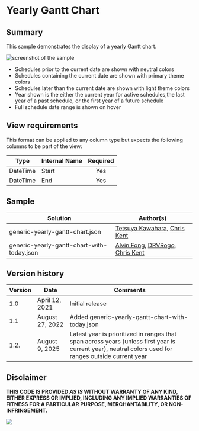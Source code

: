 # Yearly Gantt Chart

## Summary
This sample demonstrates the display of a yearly Gantt chart.

![screenshot of the sample](./assets/screenshot.png)

- Schedules prior to the current date are shown with neutral colors
- Schedules containing the current date are shown with primary theme colors
- Schedules later than the current date are shown with light theme colors
- Year shown is the either the current year for active schedules,the last year of a past schedule, or the first year of a future schedule
- Full schedule date range is shown on hover

## View requirements

This format can be applied to any column type but expects the following columns to be part of the view:

|Type               |Internal Name|Required|
|-------------------|-------------|:------:|
|DateTime           |Start        |Yes     |
|DateTime           |End          |Yes     |

## Sample

Solution|Author(s)
--------|---------
generic-yearly-gantt-chart.json | [Tetsuya Kawahara](https://github.com/tecchan1107), [Chris Kent](https://github.com/thechriskent)
generic-yearly-gantt-chart-with-today.json | [Alvin Fong](https://github.com/hakki-max), [DRVRogo](https://github.com/DRVRogo), [Chris Kent](https://github.com/thechriskent)

## Version history

Version |Date          |Comments
--------|--------------|--------------------------------
1.0     |April 12, 2021|Initial release
1.1     |August 27, 2022|Added generic-yearly-gantt-chart-with-today.json
1.2.    |August 9, 2025|Latest year is prioritized in ranges that span across years (unless first year is current year), neutral colors used for ranges outside current year

## Disclaimer
**THIS CODE IS PROVIDED *AS IS* WITHOUT WARRANTY OF ANY KIND, EITHER EXPRESS OR IMPLIED, INCLUDING ANY IMPLIED WARRANTIES OF FITNESS FOR A PARTICULAR PURPOSE, MERCHANTABILITY, OR NON-INFRINGEMENT.**

<img src="https://pnptelemetry.azurewebsites.net/list-formatting/column-samples/generic-yearly-gantt-chart" />
